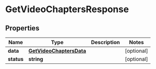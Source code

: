 
# GetVideoChaptersResponse

## Properties

Name | Type | Description | Notes
------------ | ------------- | ------------- | -------------
**data** | [**GetVideoChaptersData**](GetVideoChaptersData.md) |  |  [optional]
**status** | **string** |  |  [optional]



